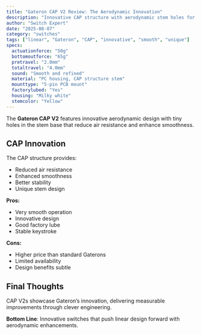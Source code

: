 ```yaml
---
title: "Gateron CAP V2 Review: The Aerodynamic Innovation"
description: "Innovative CAP structure with aerodynamic stem holes for enhanced smoothness and stability."
author: "Switch Expert"
date: "2025-08-07"
category: "switches"
tags: ["linear", "Gateron", "CAP", "innovative", "smooth", "unique"]
specs:
  actuationforce: "50g"
  bottomoutforce: "65g"
  pretravel: "2.0mm"
  totaltravel: "4.0mm"
  sound: "Smooth and refined"
  material: "PC housing, CAP structure stem"
  mounttype: "5-pin PCB mount"
  factorylubed: "Yes"
  housing: "Milky white"
  stemcolor: "Yellow"
---
```


The **Gateron CAP V2** features innovative aerodynamic design with tiny holes in the stem base that reduce air resistance and enhance smoothness.

## CAP Innovation
The CAP structure provides:


- Reduced air resistance
- Enhanced smoothness
- Better stability
- Unique stem design

**Pros:**


- Very smooth operation
- Innovative design
- Good factory lube
- Stable keystroke

**Cons:**


- Higher price than standard Gaterons
- Limited availability
- Design benefits subtle

## Final Thoughts
CAP V2s showcase Gateron’s innovation, delivering measurable improvements through clever engineering.

**Bottom Line**: Innovative switches that push linear design forward with aerodynamic enhancements.